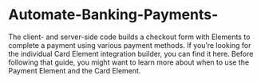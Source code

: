 # Automate-Banking-Payments-
The client- and server-side code builds a checkout form with Elements to complete a payment using various payment methods.  If you’re looking for the individual Card Element integration builder, you can find it here. Before following that guide, you might want to learn more about when to use the Payment Element and the Card Element.
